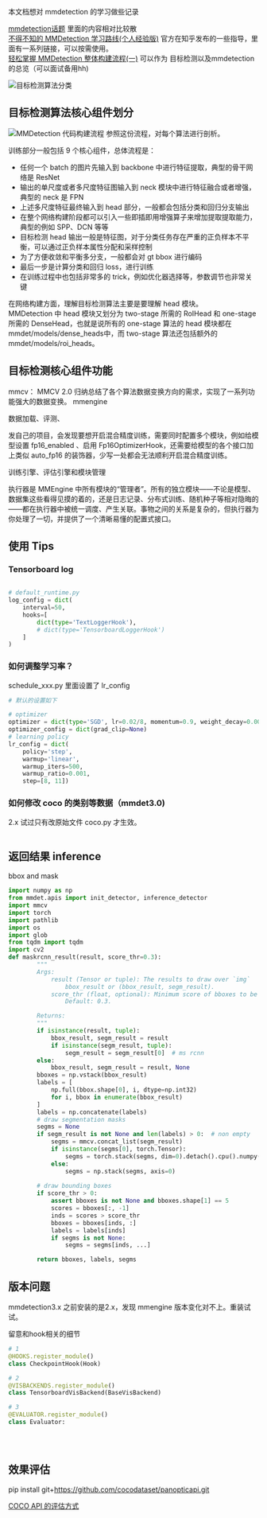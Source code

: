 本文档想对 mmdetection 的学习做些记录

[mmdetection话题](https://www.zhihu.com/topic/21544084/hot) 里面的内容相对比较散    
[不得不知的 MMDetection 学习路线(个人经验版)](https://zhuanlan.zhihu.com/p/369826931) 官方在知乎发布的一些指导，里面有一系列链接，可以按需使用。    
[轻松掌握 MMDetection 整体构建流程(一)](https://zhuanlan.zhihu.com/p/337375549) 可以作为 目标检测以及mmdetection 的总览（可以面试备用hh)    


![目标检测算法分类](https://github.com/RessCris2/cv_info/blob/main/imgs/mmdet_classify_1.jpg)
## 目标检测算法核心组件划分
![MMDetection 代码构建流程](https://github.com/RessCris2/cv_info/blob/main/imgs/mmdet_train_procedure_1.jpg)
参照这份流程，对每个算法进行剖析。


训练部分一般包括 9 个核心组件，总体流程是：

- 任何一个 batch 的图片先输入到 backbone 中进行特征提取，典型的骨干网络是 ResNet
- 输出的单尺度或者多尺度特征图输入到 neck 模块中进行特征融合或者增强，典型的 neck 是 FPN
- 上述多尺度特征最终输入到 head 部分，一般都会包括分类和回归分支输出
- 在整个网络构建阶段都可以引入一些即插即用增强算子来增加提取提取能力，典型的例如 SPP、DCN 等等
- 目标检测 head 输出一般是特征图，对于分类任务存在严重的正负样本不平衡，可以通过正负样本属性分配和采样控制
- 为了方便收敛和平衡多分支，一般都会对 gt bbox 进行编码
- 最后一步是计算分类和回归 loss，进行训练
- 在训练过程中也包括非常多的 trick，例如优化器选择等，参数调节也非常关键

在网络构建方面，理解目标检测算法主要是要理解 head 模块。    
MMDetection 中 head 模块又划分为 two-stage 所需的 RoIHead 和 one-stage 所需的 DenseHead，也就是说所有的 one-stage 算法的 head 模块都在mmdet/models/dense_heads中，而 two-stage 算法还包括额外的mmdet/models/roi_heads。   

## 目标检测核心组件功能

mmcv： MMCV 2.0 归纳总结了各个算法数据变换方向的需求，实现了一系列功能强大的数据变换。
mmengine

数据加载、评测、

发自己的项目，会发现要想开启混合精度训练，需要同时配置多个模块，例如给模型设置 fp16_enabled 、启用 Fp16OptimizerHook，还需要给模型的各个接口加上类似 auto_fp16 的装饰器，少写一处都会无法顺利开启混合精度训练。

训练引擎、评估引擎和模块管理

执行器是 MMEngine 中所有模块的“管理者”。所有的独立模块——不论是模型、数据集这些看得见摸的着的，还是日志记录、分布式训练、随机种子等相对隐晦的——都在执行器中被统一调度、产生关联。事物之间的关系是复杂的，但执行器为你处理了一切，并提供了一个清晰易懂的配置式接口。



## 使用 Tips
### Tensorboard log
```python

# default_runtime.py
log_config = dict(
    interval=50,
    hooks=[
        dict(type='TextLoggerHook'),
        # dict(type='TensorboardLoggerHook')
    ]
)
```

### 如何调整学习率？
schedule_xxx.py 里面设置了 lr_config


```python
# 默认的设置如下

# optimizer
optimizer = dict(type='SGD', lr=0.02/8, momentum=0.9, weight_decay=0.0001)
optimizer_config = dict(grad_clip=None)
# learning policy
lr_config = dict(
    policy='step',
    warmup='linear',
    warmup_iters=500,
    warmup_ratio=0.001,
    step=[8, 11])
```

### 如何修改 coco 的类别等数据（mmdet3.0)
2.x 试过只有改原始文件 coco.py 才生效。

```python


```



## 返回结果 inference
bbox and mask

```python
import numpy as np
from mmdet.apis import init_detector, inference_detector
import mmcv
import torch
import pathlib
import os
import glob
from tqdm import tqdm
import cv2
def maskrcnn_result(result, score_thr=0.3):
        """
        Args:
            result (Tensor or tuple): The results to draw over `img`
                bbox_result or (bbox_result, segm_result).
            score_thr (float, optional): Minimum score of bboxes to be shown.
                Default: 0.3.

        Returns:
        """
        if isinstance(result, tuple):
            bbox_result, segm_result = result
            if isinstance(segm_result, tuple):
                segm_result = segm_result[0]  # ms rcnn
        else:
            bbox_result, segm_result = result, None
        bboxes = np.vstack(bbox_result)
        labels = [
            np.full(bbox.shape[0], i, dtype=np.int32)
            for i, bbox in enumerate(bbox_result)
        ]
        labels = np.concatenate(labels)
        # draw segmentation masks
        segms = None
        if segm_result is not None and len(labels) > 0:  # non empty
            segms = mmcv.concat_list(segm_result)
            if isinstance(segms[0], torch.Tensor):
                segms = torch.stack(segms, dim=0).detach().cpu().numpy()
            else:
                segms = np.stack(segms, axis=0)
       
        # draw bounding boxes
        if score_thr > 0:
            assert bboxes is not None and bboxes.shape[1] == 5
            scores = bboxes[:, -1]
            inds = scores > score_thr
            bboxes = bboxes[inds, :]
            labels = labels[inds]
            if segms is not None:
                segms = segms[inds, ...]

        return bboxes, labels, segms
```


## 版本问题

mmdetection3.x
之前安装的是2.x，发现 mmengine 版本变化对不上。重装试试。

留意和hook相关的细节


```python
# 1
@HOOKS.register_module()
class CheckpointHook(Hook)

# 2
@VISBACKENDS.register_module()
class TensorboardVisBackend(BaseVisBackend)

# 3
@EVALUATOR.register_module()
class Evaluator:





```



## 效果评估

pip install git+https://github.com/cocodataset/panopticapi.git
 
[COCO API 的评估方式](https://cocodataset.org/#detection-eval)
